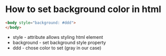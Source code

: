# How to set background color in html

</body>

```html
<body style="background: #ddd">
</body>
```

- style - attribute allows styling html element
- background - set background style property
- ddd - chose color to set (gray in our case)
